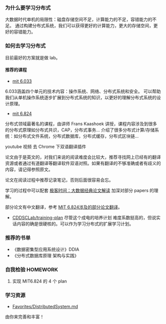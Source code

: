 ### 为什么要学习分布式

大数据时代单机的局限性：磁盘存储空间不足，计算能力的不足，容错能力的不足。
通过构建分布式系统，我们可以获得更好的计算能力，更大的存储空间，更好的容错能力。

### 如何去学习分布式

目前最好的方案就是做 lab。

#### 推荐的课程
- [mit 6.033](http://web.mit.edu/6.033/www/)

6.033涵盖四个单元的技术内容：操作系统、网络、分布式系统和安全。
可以帮助我们从单机操作系统逐步扩展到分布式系统的知识，以更好的理解分布式系统的设计原理。

- [mit 6.824](https://pdos.csail.mit.edu/6.824/schedule.html)

分布式领域最著名的课程，由讲师 Frans Kaashoek 讲授，课程内容涉及到很多的分布式原理如分布式共识，CAP，分布式事务... 介绍了很多分布式计算/存储系统：如分布式文件系统，分布式数据库，分布式缓存，分布式区块链...

youtube 视频 去 Chrome 下双语翻译插件

论文由于是英文的，对我们来说的阅读难度会比较大，推荐寻找网上已经有的翻译资源或者通过有道翻译等翻译软件双语对照。如果有翻译的不够准确或者有歧义的内容，请记得参照原文。

论文在阅读过程中推荐记录笔记，否则后面很容易会忘。

学习的过程中可以配套 [极客时间：大数据经典论文解读](https://time.geekbang.org/column/intro/100091101?tab=catalog&page=A) 加深对部分 papers 的理解。

部分论文有中文翻译，参考 [MIT 6.824涉及的部分论文翻译](https://blog.csdn.net/weixin_43705457/article/details/106083524?ops_request_misc=%257B%2522request%255Fid%2522%253A%2522164360970516780357238002%2522%252C%2522scm%2522%253A%252220140713.130102334.pc%255Fblog.%2522%257D&request_id=164360970516780357238002&biz_id=0&utm_medium=distribute.pc_search_result.none-task-blog-2~blog~first_rank_ecpm_v1~rank_v31_ecpm-5-106083524.nonecase&utm_term=mit&spm=1018.2226.3001.4450)。

- [CDDSCLab/training-plan](https://github.com/CDDSCLab/training-plan)
尽管这个成电的培养计划  难度系数挺高的，但说实话内容的确是很硬核的。可以作为学习分布式的扩展学习计划。

### 推荐的书单
* 《数据密集型应用系统设计》DDIA
* 《分布式数据库原理 架构与实践》

### 自我检验 HOMEWORK
1. 实现 MIT6.824 的 4 个 plan

### 学习资源

- [Favorites/DistributedSystem.md](https://github.com/xiyou-linuxer/Favorites/blob/master/DistributedSystem.md)

由你来完善和丰富！
